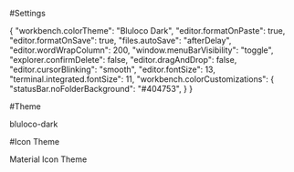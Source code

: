 #Settings

{
"workbench.colorTheme": "Bluloco Dark",
"editor.formatOnPaste": true,
"editor.formatOnSave": true,
"files.autoSave": "afterDelay",
"editor.wordWrapColumn": 200,
"window.menuBarVisibility": "toggle",
"explorer.confirmDelete": false,
"editor.dragAndDrop": false,
"editor.cursorBlinking": "smooth",
"editor.fontSize": 13,
"terminal.integrated.fontSize": 11,
"workbench.colorCustomizations": {
"statusBar.noFolderBackground": "#404753",
}
}

#Theme

bluloco-dark

#Icon Theme

Material Icon Theme
